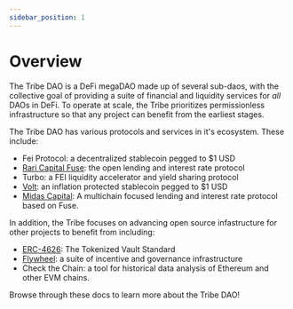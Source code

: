 ```yaml
---
sidebar_position: 1
---
```


# Overview
The Tribe DAO is a DeFi megaDAO made up of several sub-daos, with the collective goal of providing a suite of financial and liquidity services for *all* DAOs in DeFi. To operate at scale, the Tribe prioritizes permissionless infrastructure so that any project can benefit from the earliest stages.

The Tribe DAO has various protocols and services in it's ecosystem. These include:
- Fei Protocol: a decentralized stablecoin pegged to $1 USD
- [Rari Capital Fuse](https://docs.rari.capital/): the open lending and interest rate protocol
- Turbo: a FEI liquidity accelerator and yield sharing protocol
- [Volt](https://www.voltprotocol.io/): an inflation protected stablecoin pegged to $1 USD
- [Midas Capital](https://twitter.com/MidasCapitalXYZ): A multichain focused lending and interest rate protocol based on Fuse.

In addition, the Tribe focuses on advancing open source infastructure for other projects to benefit from including:
- [ERC-4626](https://github.com/fei-protocol/ERC4626): The Tokenized Vault Standard
- [Flywheel](https://github.com/fei-protocol/flywheel-v2): a suite of incentive and governance infrastructure
- Check the Chain: a tool for historical data analysis of Ethereum and other EVM chains.


Browse through these docs to learn more about the Tribe DAO!
